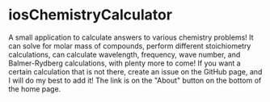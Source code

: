 # iosChemistryCalculator
A small application to calculate answers to various chemistry problems! It can solve for molar mass of compounds, perform different stoichiometry calculations, can calculate wavelength, frequency, wave number, and Balmer-Rydberg calculations, with plenty more to come! If you want a certain calculation that is not there, create an issue on the GitHub page, and I will do my best to add it! The link is on the "About" button on the bottom of the home page.
